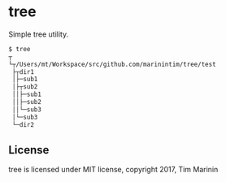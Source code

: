 tree
====

Simple tree utility.

```sh
$ tree
┬
└┬/Users/mt/Workspace/src/github.com/marinintim/tree/test
 ├┬dir1
 │├─sub1
 │├┬sub2
 ││├─sub1
 ││├─sub2
 ││└─sub3
 │└─sub3
 └─dir2
```

## License

tree is licensed under MIT license, copyright 2017, Tim Marinin

